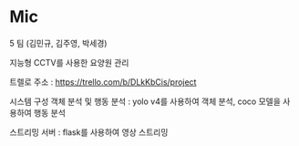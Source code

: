 # Mic
5 팀 (김민규, 김주영, 박세경)

지능형 CCTV를 사용한 요양원 관리 

트렐로 주소 : https://trello.com/b/DLkKbCis/project

시스템 구성
객체 분석 및 행동 분석 : yolo v4를 사용하여 객체 분석, coco 모델을 사용하여 행동 분석

스트리밍 서버 : flask를 사용하여 영상 스트리밍
